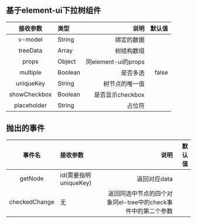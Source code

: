 ## 基于element-ui下拉树组件
|接收参数|类型|说明|默认值|
|:----:|:----|----:|----:|
|v-model|String|绑定的数据|
|treeData|Array|树结构数组|
|props|Object|同element-ui的props|
|multiple|Boolean|是否多选| false
|uniqueKey|String|树节点的唯一值|
|showCheckbox|Boolean|是否显示checkbox|
|placeholder|String|占位符|

## 抛出的事件
|事件名|接收参数|说明|默认值|
|:----:|:----|----:|----:|
|getNode|id(需要指明uniqueKey)|返回对应data|
|checkedChange|无|返回同选中节点的四个对象同el-tree中的check事件中的第二个参数|

